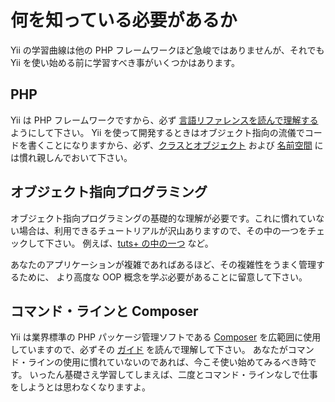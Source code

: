 # 何を知っている必要があるか

Yii の学習曲線は他の PHP フレームワークほど急峻ではありませんが、それでも Yii を使い始める前に学習すべき事がいくつかはあります。

## PHP

Yii は PHP フレームワークですから、必ず [言語リファレンスを読んで理解する](http://php.net/manual/ja/langref.php) ようにして下さい。
Yii を使って開発するときはオブジェクト指向の流儀でコードを書くことになりますから、必ず、[クラスとオブジェクト](https://secure.php.net/manual/ja/language.oop5.basic.php) および [名前空間](https://secure.php.net/manual/ja/language.namespaces.php) には慣れ親しんでおいて下さい。

## オブジェクト指向プログラミング

オブジェクト指向プログラミングの基礎的な理解が必要です。これに慣れていない場合は、利用できるチュートリアルが沢山ありますので、その中の一つをチェックして下さい。
例えば、[tuts+ の中の一つ](https://code.tutsplus.com/tutorials/object-oriented-php-for-beginners--net-12762) など。

あなたのアプリケーションが複雑であればあるほど、その複雑性をうまく管理するために、
より高度な OOP 概念を学ぶ必要があることに留意して下さい。

## コマンド・ラインと Composer

Yii は業界標準の PHP パッケージ管理ソフトである [Composer](https://getcomposer.org/) を広範囲に使用していますので、必ずその [ガイド](https://getcomposer.org/doc/01-basic-usage.md) を読んで理解して下さい。
あなたがコマンド・ラインの使用に慣れていないのであれば、今こそ使い始めてみるべき時です。
いったん基礎さえ学習してしまえば、二度とコマンド・ラインなしで仕事をしようとは思わなくなりますよ。

